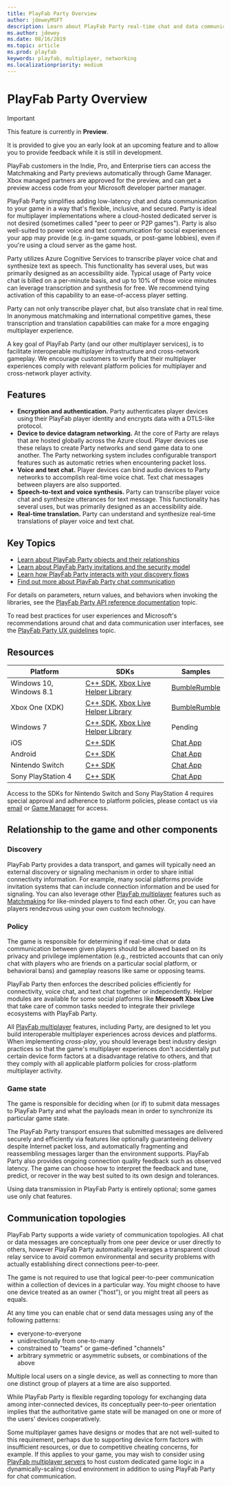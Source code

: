 ```yaml
---
title: PlayFab Party Overview
author: jdeweyMSFT
description: Learn about PlayFab Party real-time chat and data communication libraries for your game.
ms.author: jdewey
ms.date: 08/16/2019
ms.topic: article
ms.prod: playfab
keywords: playfab, multiplayer, networking
ms.localizationpriority: medium
---
```


# PlayFab Party Overview

> [!IMPORTANT]
> This feature is currently in **Preview**.
>
> It is provided to give you an early look at an upcoming feature and to allow you to provide feedback while it is still in development.
>
> PlayFab customers in the Indie, Pro, and Enterprise tiers can access the Matchmaking and Party previews automatically through Game Manager. Xbox managed partners are approved for the preview, and can get a preview access code from your Microsoft developer partner manager. 

PlayFab Party simplifies adding low-latency chat and data communication to your game in a way that's flexible, inclusive, and secured. Party is ideal for multiplayer implementations where a cloud-hosted dedicated server is not desired (sometimes called "peer to peer or P2P games"). Party is also well-suited to power voice and text communication for social experiences your app may provide (e.g. in-game squads, or post-game lobbies), even if you're using a cloud server as the game host.

Party utilizes Azure Cognitive Services to transcribe player voice chat and synthesize text as speech. This functionality has several uses, but was primarily designed as an accessibility aide. Typical usage of Party voice chat is billed on a per-minute basis, and up to 10% of those voice minutes can leverage transcription and synthesis for free. We recommend tying activation of this capability to an ease-of-access player setting.

Party can not only transcribe player chat, but also translate chat in real time. In anonymous matchmaking and international competitive games, these transcription and translation capabilities can make for a more engaging multiplayer experience.

A key goal of PlayFab Party (and our other multiplayer services), is to facilitate interoperable multiplayer infrastructure and cross-network gameplay. We encourage customers to verify that their multiplayer experiences comply with relevant platform policies for multiplayer and cross-network player activity.

## Features

- **Encryption and authentication.** Party authenticates player devices using their PlayFab player identity and encrypts data with a DTLS-like protocol.
- **Device to device datagram networking.** At the core of Party are relays that are hosted globally across the Azure cloud. Player devices use these relays to create Party networks and send game data to one another. The Party networking system includes configurable transport features such as automatic retries when encountering packet loss.
- **Voice and text chat.** Player devices can bind audio devices to Party networks to accomplish real-time voice chat. Text chat messages between players are also supported.
- **Speech-to-text and voice synthesis.** Party can transcribe player voice chat and synthesize utterances for text message. This functionality has several uses, but was primarily designed as an accessibility aide.
- **Real-time translation.** Party can understand and synthesize real-time translations of player voice and text chat.

## Key Topics

- [Learn about PlayFab Party objects and their relationships](concepts-objects.md)
- [Learn about PlayFab Party invitations and the security model](concepts-invitations-security-model.md)
- [Learn how PlayFab Party interacts with your discovery flows](concepts-discovery.md)
- [Find out more about PlayFab Party chat communication](concepts-chat.md)

For details on parameters, return values, and behaviors when invoking the libraries, see the [PlayFab Party API reference documentation](party-reference.md) topic.

To read best practices for user experiences and Microsoft's recommendations around chat and data communication user interfaces, see the [PlayFab Party UX guidelines](party-ux-guidelines.md) topic.

## Resources
|Platform|SDKs|Samples|
|-|-|-|
|Windows 10, Windows 8.1 |[C++ SDK](https://www.nuget.org/packages/Microsoft.PlayFab.PlayFabParty.Cpp.Windows/), [Xbox Live Helper Library](https://www.nuget.org/packages/Microsoft.PlayFab.PlayFabPartyXboxLive.Cpp.Win10)|[BumbleRumble](https://github.com/PlayFab/PlayFab-Samples/tree/master/Samples/All/BumbleRumble)|
|Xbox One (XDK) |[C++ SDK](https://www.nuget.org/packages/Microsoft.PlayFab.PlayFabParty.Cpp.XboxOneXDK), [Xbox Live Helper Library](https://www.nuget.org/packages/Microsoft.PlayFab.PlayFabPartyXboxLive.Cpp.XboxOneXDK)|[BumbleRumble](https://github.com/PlayFab/PlayFab-Samples/tree/master/Samples/All/BumbleRumble)||
|Windows 7 |[C++ SDK](https://www.nuget.org/packages/Microsoft.PlayFab.PlayFabParty.Cpp.Windows/), [Xbox Live Helper Library](https://www.nuget.org/packages/Microsoft.PlayFab.PlayFabPartyXboxLive.Cpp.Win7)|Pending|
|iOS | [C++ SDK](https://github.com/PlayFab/PlayFabParty/releases)| [Chat App](https://github.com/PlayFab/PlayFabParty/tree/master/iOS/PartySample)
|Android | [C++ SDK](https://github.com/PlayFab/PlayFabParty/releases)| [Chat App](https://github.com/PlayFab/PlayFabParty/tree/master/android/PartySample)
|Nintendo Switch | [C++ SDK](https://github.com/PlayFab/PlayFabPartySwitch)| [Chat App](https://github.com/PlayFab/PlayFabPartySwitch/tree/master/Switch/PartySample)
|Sony PlayStation 4 | [C++ SDK](https://github.com/PlayFab/PlayFabPartyPS4)| [Chat App](https://github.com/PlayFab/PlayFabPartyPS4/tree/master/PS4/PartySample)

Access to the SDKs for Nintendo Switch and Sony PlayStation 4 requires special approval and adherence to platform policies, please contact us via [email](mailto:helloplayfab@microsoft.com) or [Game Manager](https://blog.playfab.com/blog/playfab-support-overview) for access.


## Relationship to the game and other components

### Discovery

PlayFab Party provides a data transport, and games will typically need an external discovery or signaling mechanism in order to share initial connectivity information. For example, many social platforms provide invitation systems that can include connection information and be used for signaling. You can also leverage other [PlayFab multiplayer](../mpintro.md) features such as [Matchmaking](../matchmaking/index.md) for like-minded players to find each other. Or, you can have players rendezvous using your own custom technology.

### Policy

The game is responsible for determining if real-time chat or data communication between given players should be allowed based on its privacy and privilege implementation (e.g., restricted accounts that can only chat with players who are friends on a particular social platform, or behavioral bans) and gameplay reasons like same or opposing teams.

PlayFab Party then enforces the described policies efficiently for connectivity, voice chat, and text chat together or independently.
Helper modules are available for some social platforms like **Microsoft Xbox Live** that take care of common tasks needed to integrate their privilege ecosystems with PlayFab Party.

All [PlayFab multiplayer](../mpintro.md) features, including Party, are designed to let you build interoperable multiplayer experiences across devices and platforms. When implementing  *cross-play*, you should leverage best industry design practices so that the game's multiplayer experiences don't accidentally put certain device form factors at a disadvantage relative to others, and that they comply with all applicable platform policies for cross-platform multiplayer activity.

### Game state

The game is responsible for deciding when (or if) to submit data messages to PlayFab Party and what the payloads mean in order to synchronize its particular game state.

The PlayFab Party transport ensures that submitted messages are delivered securely and efficiently via features like optionally guaranteeing delivery despite Internet packet loss, and automatically fragmenting and reassembling messages larger than the environment supports. PlayFab Party also provides ongoing connection quality feedback such as observed latency. The game can choose how to interpret the feedback and tune, predict, or recover in the way best suited to its own design and tolerances.

Using data transmission in PlayFab Party is entirely optional; some games use only chat features.

## Communication topologies

PlayFab Party supports a wide variety of communication topologies. All chat or data messages are conceptually from one peer device or user directly to others, however PlayFab Party automatically leverages a transparent cloud relay service to avoid common environmental and security problems with actually establishing direct connections peer-to-peer.

The game is not required to use that logical peer-to-peer communication within a collection of devices in a particular way. You might choose to have one device treated as an owner ("host"), or you might treat all peers as equals.

At any time you can enable chat or send data messages using any of the following patterns:

- everyone-to-everyone
- unidirectionally from one-to-many
- constrained to "teams" or game-defined "channels"
- arbitrary symmetric or asymmetric subsets, or combinations of the above

Multiple local users on a single device, as well as connecting to more than one distinct group of players at a time are also supported.

While PlayFab Party is flexible regarding topology for exchanging data among inter-connected devices, its conceptually peer-to-peer orientation implies that the authoritative game state will be managed on one or more of the users' devices cooperatively.

Some multiplayer games have designs or modes that are not well-suited to this requirement, perhaps due to supporting device form factors with insufficient resources, or due to competitive cheating concerns, for example. If this applies to your game, you may wish to consider using [PlayFab multiplayer servers](../servers/index.md) to host custom dedicated game logic in a dynamically-scaling cloud environment in addition to using PlayFab Party for chat communication.
